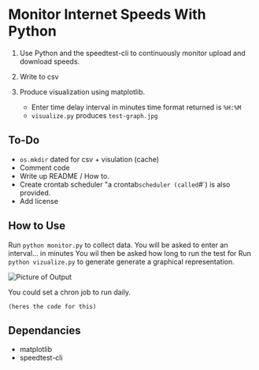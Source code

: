 # Monitor Internet Speeds With Python

1. Use Python and the speedtest-cli to continuously monitor upload and download speeds.
2. Write to csv
3. Produce visualization using matplotlib.

   - Enter time delay interval in minutes time format returned is `%H:%M`
   - `visualize.py` produces `test-graph.jpg`

## To-Do

- `os.mkdir` dated for csv + visulation (cache)
- Comment code
- Write up README / How to.
- Create crontab scheduler "a crontab`scheduler (called`#`) is also provided.
- Add license

## How to Use

Run `python monitor.py` to collect data.
You will be asked to enter an interval... in minutes
You wil then be asked how long to run the test for
Run `python vizualize.py` to generate generate a graphical representation.

![Picture of Output](#)

You could set a chron job to run daily.

`(heres the code for this)`

## Dependancies

- matplotlib
- speedtest-cli
